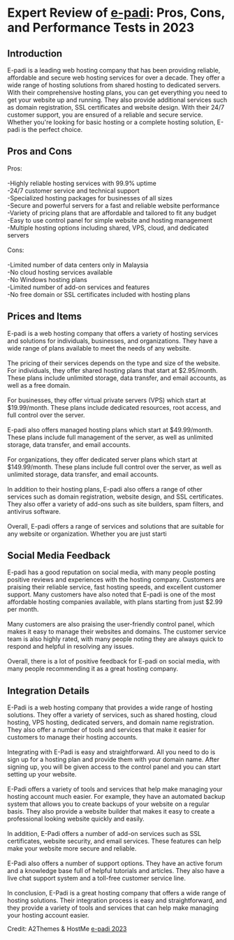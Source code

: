 <h1>Expert Review of <a href="https://a2themes.com/e-padi-reviews">e-padi</a>: Pros, Cons, and Performance Tests in 2023</h1>
<h2>Introduction</h2>
E-padi is a leading web hosting company that has been providing reliable, affordable and secure web hosting services for over a decade. They offer a wide range of hosting solutions from shared hosting to dedicated servers. With their comprehensive hosting plans, you can get everything you need to get your website up and running. They also provide additional services such as domain registration, SSL certificates and website design. With their 24/7 customer support, you are ensured of a reliable and secure service. Whether you're looking for basic hosting or a complete hosting solution, E-padi is the perfect choice.
<h2>Pros and Cons</h2>
Pros: <br><br>-Highly reliable hosting services with 99.9% uptime<br>-24/7 customer service and technical support <br>-Specialized hosting packages for businesses of all sizes <br>-Secure and powerful servers for a fast and reliable website performance<br>-Variety of pricing plans that are affordable and tailored to fit any budget <br>-Easy to use control panel for simple website and hosting management <br>-Multiple hosting options including shared, VPS, cloud, and dedicated servers<br><br>Cons: <br><br>-Limited number of data centers only in Malaysia <br>-No cloud hosting services available <br>-No Windows hosting plans <br>-Limited number of add-on services and features <br>-No free domain or SSL certificates included with hosting plans
<h2>Prices and Items</h2>
E-padi is a web hosting company that offers a variety of hosting services and solutions for individuals, businesses, and organizations. They have a wide range of plans available to meet the needs of any website. <br><br>The pricing of their services depends on the type and size of the website. For individuals, they offer shared hosting plans that start at $2.95/month. These plans include unlimited storage, data transfer, and email accounts, as well as a free domain. <br><br>For businesses, they offer virtual private servers (VPS) which start at $19.99/month. These plans include dedicated resources, root access, and full control over the server. <br><br>E-padi also offers managed hosting plans which start at $49.99/month. These plans include full management of the server, as well as unlimited storage, data transfer, and email accounts. <br><br>For organizations, they offer dedicated server plans which start at $149.99/month. These plans include full control over the server, as well as unlimited storage, data transfer, and email accounts. <br><br>In addition to their hosting plans, E-padi also offers a range of other services such as domain registration, website design, and SSL certificates. They also offer a variety of add-ons such as site builders, spam filters, and antivirus software. <br><br>Overall, E-padi offers a range of services and solutions that are suitable for any website or organization. Whether you are just starti
<h2>Social Media Feedback</h2>
E-padi has a good reputation on social media, with many people posting positive reviews and experiences with the hosting company. Customers are praising their reliable service, fast hosting speeds, and excellent customer support. Many customers have also noted that E-padi is one of the most affordable hosting companies available, with plans starting from just $2.99 per month.<br><br>Many customers are also praising the user-friendly control panel, which makes it easy to manage their websites and domains. The customer service team is also highly rated, with many people noting they are always quick to respond and helpful in resolving any issues.<br><br>Overall, there is a lot of positive feedback for E-padi on social media, with many people recommending it as a great hosting company.
<h2>Integration Details</h2>
E-Padi is a web hosting company that provides a wide range of hosting solutions. They offer a variety of services, such as shared hosting, cloud hosting, VPS hosting, dedicated servers, and domain name registration. They also offer a number of tools and services that make it easier for customers to manage their hosting accounts.<br><br>Integrating with E-Padi is easy and straightforward. All you need to do is sign up for a hosting plan and provide them with your domain name. After signing up, you will be given access to the control panel and you can start setting up your website.<br><br>E-Padi offers a variety of tools and services that help make managing your hosting account much easier. For example, they have an automated backup system that allows you to create backups of your website on a regular basis. They also provide a website builder that makes it easy to create a professional looking website quickly and easily.<br><br>In addition, E-Padi offers a number of add-on services such as SSL certificates, website security, and email services. These features can help make your website more secure and reliable.<br><br>E-Padi also offers a number of support options. They have an active forum and a knowledge base full of helpful tutorials and articles. They also have a live chat support system and a toll-free customer service line.<br><br>In conclusion, E-Padi is a great hosting company that offers a wide range of hosting solutions. Their integration process is easy and straightforward, and they provide a variety of tools and services that can help make managing your hosting account easier.
<p>Credit: A2Themes & HostMe <a href="https://a2themes.com/e-padi-reviews">e-padi 2023</a></p>